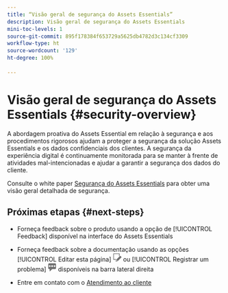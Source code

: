 ```yaml
---
title: “Visão geral de segurança do Assets Essentials”
description: Visão geral de segurança do Assets Essentials
mini-toc-levels: 1
source-git-commit: 895f178384f653729a5625db4782d3c134cf3309
workflow-type: ht
source-wordcount: '129'
ht-degree: 100%

---
```


# Visão geral de segurança do Assets Essentials {#security-overview}

A abordagem proativa do Assets Essential em relação à segurança e aos procedimentos rigorosos ajudam a proteger a segurança da solução Assets Essentials e os dados confidenciais dos clientes. A segurança da experiência digital é continuamente monitorada para se manter à frente de atividades mal-intencionadas e ajudar a garantir a segurança dos dados do cliente.

Consulte o white paper [Segurança do Assets Essentials](https://www.adobe.com/content/dam/cc/en/trust-center/ungated/whitepapers/experience-cloud/adobe-experience-manager-assets-essentials-security-overview.pdf) para obter uma visão geral detalhada de segurança.

## Próximas etapas {#next-steps}

* Forneça feedback sobre o produto usando a opção de [!UICONTROL Feedback] disponível na interface do Assets Essentials

* Forneça feedback sobre a documentação usando as opções [!UICONTROL Editar esta página] ![editar a página](assets/do-not-localize/edit-page.png) ou [!UICONTROL Registrar um problema] ![criar um problema do GitHub](assets/do-not-localize/github-issue.png) disponíveis na barra lateral direita

* Entre em contato com o [Atendimento ao cliente](https://experienceleague.adobe.com/?support-solution=General&amp;lang=pt-BR#support)
